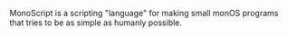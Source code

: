 MonoScript is a scripting "language" for making small monOS programs that tries to be as simple as humanly possible.